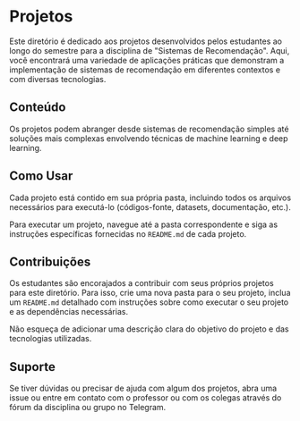# Projetos

Este diretório é dedicado aos projetos desenvolvidos pelos estudantes ao longo do semestre para a disciplina de "Sistemas de Recomendação". Aqui, você encontrará uma variedade de aplicações práticas que demonstram a implementação de sistemas de recomendação em diferentes contextos e com diversas tecnologias.

## Conteúdo

Os projetos podem abranger desde sistemas de recomendação simples até soluções mais complexas envolvendo técnicas de machine learning e deep learning.

## Como Usar

Cada projeto está contido em sua própria pasta, incluindo todos os arquivos necessários para executá-lo (códigos-fonte, datasets, documentação, etc.).

Para executar um projeto, navegue até a pasta correspondente e siga as instruções específicas fornecidas no `README.md` de cada projeto.

## Contribuições

Os estudantes são encorajados a contribuir com seus próprios projetos para este diretório. Para isso, crie uma nova pasta para o seu projeto, inclua um `README.md` detalhado com instruções sobre como executar o seu projeto e as dependências necessárias.

Não esqueça de adicionar uma descrição clara do objetivo do projeto e das tecnologias utilizadas.

## Suporte

Se tiver dúvidas ou precisar de ajuda com algum dos projetos, abra uma issue ou entre em contato com o professor ou com os colegas através do fórum da disciplina ou grupo no Telegram.
